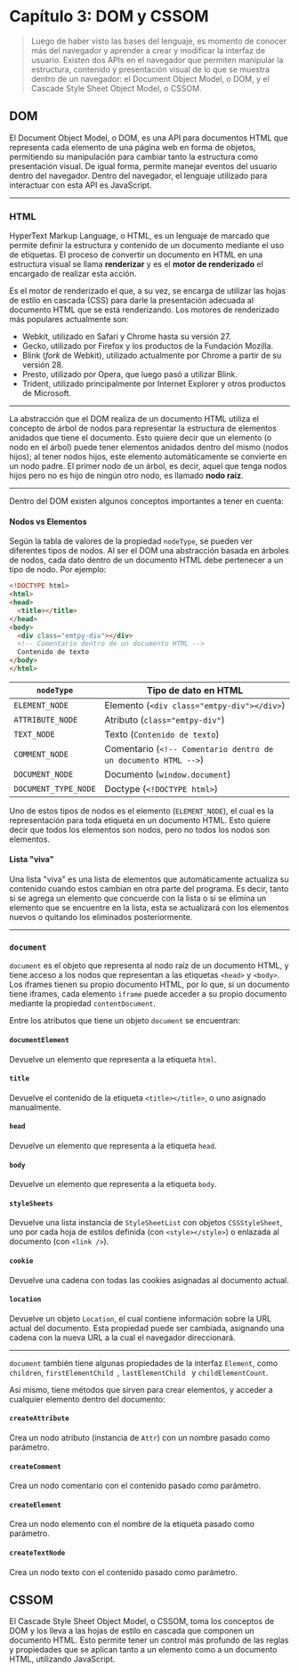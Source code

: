 # Capítulo 3: DOM y CSSOM

> Luego de haber visto las bases del lenguaje, es momento de conocer más del navegador y aprender a crear y modificar la interfaz de usuario. Existen dos APIs en el navegador que permiten manipular la estructura, contenido y presentación visual de lo que se muestra dentro de un navegador: el Document Object Model, o DOM, y el Cascade Style Sheet Object Model, o CSSOM.

## DOM

El Document Object Model, o DOM, es una API para documentos HTML que representa cada elemento de una página web en forma de objetos, permitiendo su manipulación para cambiar tanto la estructura como presentación visual. De igual forma, permite manejar eventos del usuario dentro del navegador. Dentro del navegador, el lenguaje utilizado para interactuar con esta API es JavaScript.

---

### HTML

HyperText Markup Language, o HTML, es un lenguaje de marcado que permite definir la estructura y contenido de un documento mediante el uso de etiquetas. El proceso de convertir un documento en HTML en una estructura visual se llama **renderizar** y es el **motor de renderizado** el encargado de realizar esta acción.

Es el motor de renderizado el que, a su vez, se encarga de utilizar las hojas de estilo en cascada (CSS) para darle la presentación adecuada al documento HTML que se está renderizando. Los motores de renderizado más populares actualmente son:

* Webkit, utilizado en Safari y Chrome hasta su versión 27.
* Gecko, utilizado por Firefox y los productos de la Fundación Mozilla.
* Blink (*fork* de Webkit), utilizado actualmente por Chrome a partir de su versión 28.
* Presto, utilizado por Opera, que luego pasó a utilizar Blink.
* Trident, utilizado principalmente por Internet Explorer y otros productos de Microsoft.

---

La abstracción que el DOM realiza de un documento HTML utiliza el concepto de árbol de nodos para representar la estructura de elementos anidados que tiene el documento. Esto quiere decir que un elemento (o nodo en el árbol) puede tener elementos anidados dentro del mismo (nodos hijos); al tener nodos hijos, este elemento automáticamente se convierte en un nodo padre. El primer nodo de un árbol, es decir, aquel que tenga nodos hijos pero no es hijo de ningún otro nodo, es llamado **nodo raíz**.

---

Dentro del DOM existen algunos conceptos importantes a tener en cuenta:

#### Nodos vs Elementos

Según la tabla de valores de la propiedad `nodeType`, se pueden ver diferentes tipos de nodos. Al ser el DOM una abstracción basada en árboles de nodos, cada dato dentro de un documento HTML debe pertenecer a un tipo de nodo. Por ejemplo:

```html
<!DOCTYPE html>
<html>
<head>
  <title></title>
</head>
<body>
  <div class="emtpy-div"></div>
  <!-- Comentario dentro de un documento HTML -->
  Contenido de texto
</body>
</html>
```

| `nodeType` | Tipo de dato en HTML |
|------------|----------------------|
| `ELEMENT_NODE` | Elemento (`<div class="emtpy-div"></div>`) |
| `ATTRIBUTE_NODE` | Atributo (`class="emtpy-div"`) |
| `TEXT_NODE` | Texto (`Contenido de texto`) |
| `COMMENT_NODE` | Comentario (`<!-- Comentario dentro de un documento HTML -->`) |
| `DOCUMENT_NODE` | Documento (`window.document`) |
| `DOCUMENT_TYPE_NODE` | Doctype (`<!DOCTYPE html>`) |

Uno de estos tipos de nodos es el elemento (`ELEMENT_NODE`), el cual es la representación para toda etiqueta en un documento HTML. Esto quiere decir que todos los elementos son nodos, pero no todos los nodos son elementos.

#### Lista "viva"

Una lista "viva" es una lista de elementos que automáticamente actualiza su contenido cuando estos cambian en otra parte del programa. Es decir, tanto si se agrega un elemento que concuerde con la lista o si se elimina un elemento que se encuentre en la lista, esta se actualizará con los elementos nuevos o quitando los eliminados posteriormente.

---

### `document`

`document` es el objeto que representa al nodo raíz de un documento HTML, y tiene acceso a los nodos que representan a las etiquetas `<head>` y `<body>`. Los iframes tienen su propio documento HTML, por lo que, si un documento tiene iframes, cada elemento `iframe` puede acceder a su propio documento mediante la propiedad `contentDocument`.

Entre los atributos que tiene un objeto `document` se encuentran:

#### `documentElement`

Devuelve un elemento que representa a la etiqueta `html`.

#### `title`

Devuelve el contenido de la etiqueta `<title></title>`, o uno asignado manualmente.

#### `head`

Devuelve un elemento que representa a la etiqueta `head`.

#### `body`

Devuelve un elemento que representa a la etiqueta `body`.

#### `styleSheets`

Devuelve una lista instancia de `StyleSheetList` con objetos `CSSStyleSheet`, uno por cada hoja de estilos definida (con `<style></style>`) o enlazada al documento (con `<link />`).

#### `cookie`

Devuelve una cadena con todas las cookies asignadas al documento actual.

#### `location`

Devuelve un objeto `Location`, el cual contiene información sobre la URL actual del documento. Esta propiedad puede ser cambiada, asignando una cadena con la nueva URL a la cual el navegador direccionará.

---

`document` también tiene algunas propiedades de la interfaz `Element`, como `children`, `firstElementChild `, `lastElementChild ` y `childElementCount`.

Así mismo, tiene métodos que sirven para crear elementos, y acceder a cualquier elemento dentro del documento:

#### `createAttribute`

Crea un nodo atributo (instancia de `Attr`) con un nombre pasado como parámetro.

#### `createComment`

Crea un nodo comentario con el contenido pasado como parámetro.

#### `createElement`

Crea un nodo elemento con el nombre de la etiqueta pasado como parámetro.

#### `createTextNode`

Crea un nodo texto con el contenido pasado como parámetro.

## CSSOM

El Cascade Style Sheet Object Model, o CSSOM, toma los conceptos de DOM y los lleva a las hojas de estilo en cascada que componen un documento HTML. Esto permite tener un control más profundo de las reglas y propiedades que se aplican tanto a un elemento como a un documento HTML, utilizando JavaScript.
